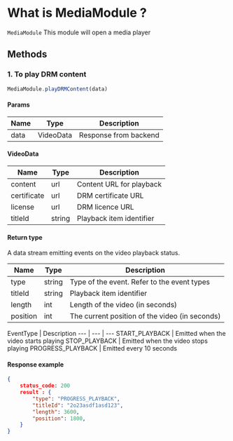 # What is MediaModule ?

`MediaModule` This module will open a media player


## Methods


### 1. To play DRM content
```javascript
MediaModule.playDRMContent(data)
```

#### Params
Name | Type | Description
 --- | --- | ---
data  | VideoData  | Response from backend

#### VideoData

Name | Type | Description
 --- | --- | ---
content | url | Content URL for playback
certificate | url | DRM certificate URL
license | url | DRM licence URL
titleId | string | Playback item identifier

#### Return type
A data stream emitting events on the video playback status.

Name | Type | Description
 --- | --- | ---
type | string | Type of the event. Refer to the event types
titleId | string | Playback item identifier
length | int | Length of the video (in seconds)
position | int | The current position of the video (in seconds)

EventType | Description
 --- | --- | ---
START_PLAYBACK | Emitted when the video starts playing
STOP_PLAYBACK | Emitted when the video stops playing
PROGRESS_PLAYBACK | Emitted every 10 seconds

#### Response example
```json
{
    status_code: 200
    result : {
        "type": "PROGRESS_PLAYBACK",
        "titleId": "2o23asdf1asd123",
        "length": 3600,
        "position": 1800,
    }
}
```